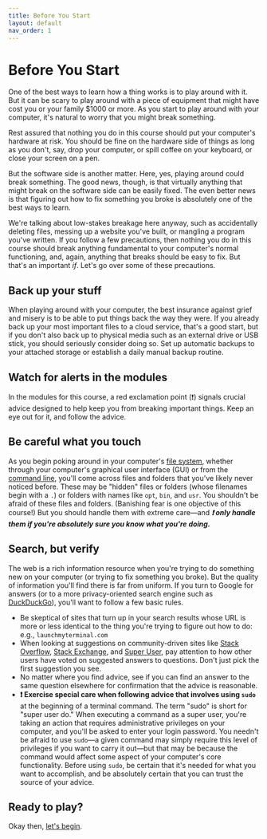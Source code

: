 ```yaml
---
title: Before You Start
layout: default
nav_order: 1
---
```


# Before You Start

One of the best ways to learn how a thing works is to play around with it. But it can be scary to play around with a piece of equipment that might have cost you or your family $1000 or more. As you start to play around with your computer, it's natural to worry that you might break something.

Rest assured that nothing you do in this course should put your computer's hardware at risk. You should be fine on the hardware side of things as long as you don't, say, drop your computer, or spill coffee on your keyboard, or close your screen on a pen.

But the software side is another matter. Here, yes, playing around could break something. The good news, though, is that virtually anything that might break on the software side can be easily fixed. The even better news is that figuring out how to fix something you broke is absolutely one of the best ways to learn.

We're talking about low-stakes breakage here anyway, such as accidentally deleting files, messing up a website you've built, or mangling a program you've written. If you follow a few precautions, then nothing you do in this course should break anything fundamental to your computer's normal functioning, and, again, anything that breaks should be easy to fix. But that's an important *if*. Let's go over some of these precautions.

## Back up your stuff

When playing around with your computer, the best insurance against grief and misery is to be able to put things back the way they were. If you already back up your most important files to a cloud service, that's a good start, but if you don't also back up to physical media such as an external drive or USB stick, you should seriously consider doing so. Set up automatic backups to your attached storage or establish a daily manual backup routine.

## Watch for alerts in the modules

In the modules for this course, a red exclamation point (&#x2757;) signals crucial advice designed to help keep you from breaking important things. Keep an eye out for it, and follow the advice.

## Be careful what you touch

As you begin poking around in your computer's [file system](/critical-digital-practices/mod-1/file-system), whether through your computer's graphical user interface (GUI) or from the [command line](/critical-digital-practices/mod-2/what-is-the-command-line), you'll come across files and folders that you've likely never noticed before. These may be "hidden" files or folders (whose filenames begin with a `.`) or folders with names like `opt`, `bin`, and `usr`. You shouldn't be afraid of these files and folders. (Banishing fear is one objective of this course!) But you should handle them with extreme care&mdash;and ***&#x2757; only handle them if you're absolutely sure you know what you're doing.*** 

## Search, but verify

The web is a rich information resource when you're trying to do something new on your computer (or trying to fix something you broke). But the quality of information you'll find there is far from uniform. If you turn to Google for answers (or to a more privacy-oriented search engine such as [DuckDuckGo](https://duckduckgo.com)), you'll want to follow a few basic rules.

- Be skeptical of sites that turn up in your search results whose URL is more or less identical to the thing you're trying to figure out how to do: e.g., `launchmyterminal.com`
- When looking at suggestions on community-driven sites like [Stack Overflow](https://stackoverflow.com/), [Stack Exchange](https://stackexchange.com/), and [Super User](https://superuser.com/), pay attention to how other users have voted on suggested answers to questions. Don't just pick the first suggestion you see.
- No matter where you find advice, see if you can find an answer to the same question elsewhere for confirmation that the advice is reasonable.
- **&#x2757; Exercise special care when following advice that involves using `sudo`** at the beginning of a terminal command. The term "sudo" is short for "super user do." When executing a command as a super user, you're taking an action that requires administrative privileges on your computer, and you'll be asked to enter your login password. You needn't be afraid to use `sudo`&mdash;a given command may simply require this level of privileges if you want to carry it out&mdash;but that may be because the command would affect some aspect of your computer's core functionality. Before using `sudo`, be certain that it's needed for what you want to accomplish, and be absolutely certain that you can trust the source of your advice.

## Ready to play? 

Okay then, [let's begin](/critical-digital-practices/mod-1/overview).
